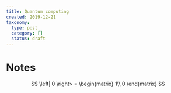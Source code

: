 ```yaml
---
title: Quantum computing
created: 2019-12-21
taxonomy:
  type: post
  category: []
  status: draft
---
```


# Notes

$$
\left| 0 \right> =
\begin{matrix}
1\\
0
\end{matrix}
$$
